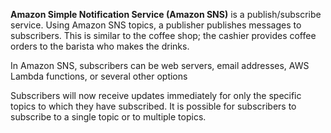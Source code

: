 **Amazon Simple Notification Service (Amazon SNS)** is a publish/subscribe service. Using Amazon SNS topics, a publisher publishes messages to subscribers. This is similar to the coffee shop; the cashier provides coffee orders to the barista who makes the drinks.

In Amazon SNS, subscribers can be web servers, email addresses, AWS Lambda functions, or several other options

Subscribers will now receive updates immediately for only the specific topics to which they have subscribed.
It is possible for subscribers to subscribe to a single topic or to multiple topics. 